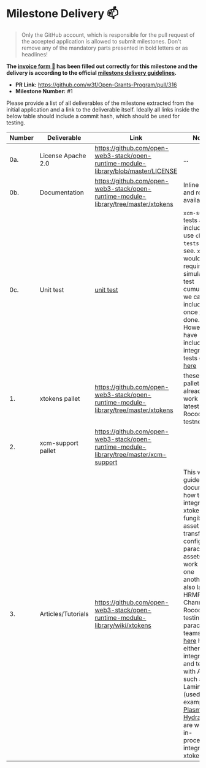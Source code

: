 # Milestone Delivery :mailbox:

> Only the GitHub account, which is responsible for the pull request of the accepted application is allowed to submit milestones. Don't remove any of the mandatory parts presented in bold letters or as headlines!

**The [invoice form :pencil:](https://forms.gle/8Wx7nxtq8fKrsuEz8) has been filled out correctly for this milestone and the delivery is according to the official [milestone delivery guidelines](https://github.com/w3f/General-Grants-Program/blob/master/grants/milestone-deliverables-guidelines.md).**  

* **PR Link:** https://github.com/w3f/Open-Grants-Program/pull/316
* **Milestone Number:** #1

Please provide a list of all deliverables of the milestone extracted from the initial application and a link to the deliverable itself. Ideally all links inside the below table should include a commit hash, which should be used for testing.

| Number | Deliverable | Link | Notes |
| ------------- | ------------- | ------------- |------------- |
| 0a. | License Apache 2.0 |https://github.com/open-web3-stack/open-runtime-module-library/blob/master/LICENSE| ...| 
| 0b.  | Documentation |https://github.com/open-web3-stack/open-runtime-module-library/tree/master/xtokens| Inline docs and readme available|
| 0c.  | Unit test | [unit test](https://github.com/open-web3-stack/open-runtime-module-library/tree/master/xtokens#integration-tests) | `xcm-support` tests are included, use `check-tests` to see. `xtokens` would require XCM simulator to test cumulus, so we can only include it once [this](https://github.com/paritytech/polkadot/issues/2544) is done. However we have included integration tests guide [here](https://github.com/open-web3-stack/open-runtime-module-library/tree/master/xtokens#integration-tests)| 
| 1.  | xtokens pallet | https://github.com/open-web3-stack/open-runtime-module-library/tree/master/xtokens | these pallets already work on the latest Rococo testnet |
| 2.  | xcm-support pallet | https://github.com/open-web3-stack/open-runtime-module-library/tree/master/xcm-support | | 
| 3.  | Articles/Tutorials | https://github.com/open-web3-stack/open-runtime-module-library/wiki/xtokens | This wiki guide has documented how to integrate xtokens for fungible asset transfer, configure parachain assets to work with one another, and also launch HRMP Channel on Rococo for testing. The parachain teams listed [here](https://wiki.acala.network/build/development-guide/composable-chains#composablewith) have either integrated and tested with Acala such as Laminar (used as example), [Plasm](https://medium.com/acalanetwork/the-first-successful-cross-chain-messaging-passing-xcmp-transaction-on-polkadot-testnet-eb36af2ad8c3) and [HydraDX](https://twitter.com/AcalaNetwork/status/1367311232903110656?s=20), or are work-in-processing integrating xtokens | 
